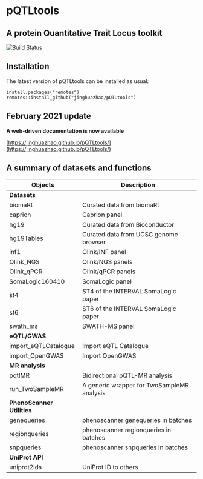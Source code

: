 # pQTLtools

## A protein Quantitative Trait Locus toolkit

<!-- badges: start -->
[![Build Status](https://github.com/jinghuazhao/pQTLtools/workflows/R-CMD-check/badge.svg)](https://github.com/jinghuazhao/pQTLtools/actions?workflow=R-CMD-check)
<!-- badges: end -->

## Installation

The latest version of pQTLtools can be installed as usual:

```
install.packages("remotes")
remotes::install_github("jinghuazhao/pQTLtools")
```

## February 2021 update 

**A web-driven documentation is now available**

[https://jinghuazhao.github.io/pQTLtools/](https://jinghuazhao.github.io/pQTLtools/)

## A summary of datasets and functions

Objects             |    Description
--------------------|-----------------------------------------
**Datasets**        |    
biomaRt             |    Curated data from biomaRt
caprion             |    Caprion panel
hg19                |    Curated data from Bioconductor
hg19Tables          |    Curated data from UCSC genome browser
inf1                |    Olink/INF panel
Olink_NGS           |    Olink/NGS panels
Olink_qPCR          |    Olink/qPCR panels
SomaLogic160410     |    SomaLogic panel
st4                 |    ST4 of the INTERVAL SomaLogic paper
st6                 |    ST6 of the INTERVAL SomaLogic paper
swath_ms            |    SWATH-MS panel
**eQTL/GWAS**       |
import_eQTLCatalogue |   Import eQTL Catalogue
import_OpenGWAS      |   Import OpenGWAS
**MR analysis**      |
pqtlMR               |   Bidirectional pQTL-MR analysis
run_TwoSampleMR      |   A generic wrapper for TwoSampleMR analysis
**PhenoScanner Utilities** |
genequeries          |   phenoscanner genequeries in batches
regionqueries        |   phenoscanner regionqueries in batches
snpqueries           |   phenoscanner snpqueries in batches
**UniProt API**      |
uniprot2ids          |   UniProt ID to others
